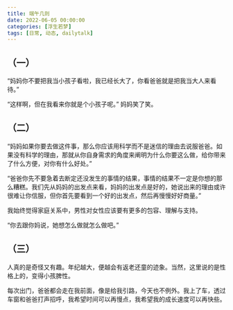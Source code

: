 ```yaml
---
title: 端午几则
date: 2022-06-05 00:00:00
categories: [浮生若梦]
tags: [日常, 动态, dailytalk]
---
```


## （一） ##
“妈妈你不要把我当小孩子看啦，我已经长大了，你看爸爸就是把我当大人来看待。”

“这样啊，但在我看来你就是个小孩子呢。” 妈妈笑了笑。

## （二） ##

“妈妈如果你要去做这件事，那么你应该用科学而不是迷信的理由去说服爸爸。如果没有科学的理由，那就从你自身需求的角度来阐明为什么你要这么做，给你带来了什么方便，对你有什么好处。”

“爸爸你先不要急着去断定还没发生的事情的结果，事情的结果不一定是你想的那么糟糕。我们先从妈妈的出发点来看，妈妈的出发点是好的，她说出来的理由或许很难让你信服，但你首先要看到一个好的出发点，然后再慢慢好好商量。”

我始终觉得家庭关系中，男性对女性应该要有更多的包容、理解与支持。

“你去跟你妈说，她想怎么做就怎么做吧。”

## （三） ##

人真的是奇怪又有趣。年纪越大，便越会有返老还童的迹象。当然，这里说的是性格上的，变得小孩脾性。

每次出门，爸爸都会走在我前面，像是给我引路，今天也不例外。我上了车，透过车窗和爸爸打声招呼，我希望时间可以再慢点，我希望我的成长速度可以再快些。